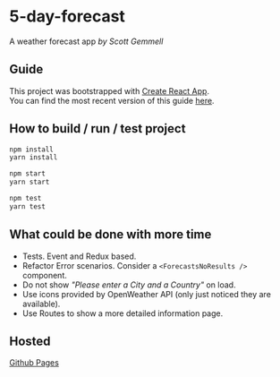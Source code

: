 # 5-day-forecast
A weather forecast app _by Scott Gemmell_

## Guide
This project was bootstrapped with [Create React App](https://github.com/facebookincubator/create-react-app).<br>
You can find the most recent version of this guide [here](https://github.com/facebookincubator/create-react-app/blob/master/packages/react-scripts/template/README.md).

## How to build / run / test project

```javascript
npm install 
yarn install 
```
```javascript
npm start 
yarn start 
```
```javascript
npm test 
yarn test 
```

## What could be done with more time
* Tests. Event and Redux based.
* Refactor Error scenarios. Consider a `<ForecastsNoResults />` component.
* Do not show _"Please enter a City and a Country"_ on load.
* Use icons provided by OpenWeather API (only just noticed they are available).
* Use Routes to show a more detailed information page.

## Hosted

[Github Pages](https://scottgemmell.github.io/5-day-forecast/)